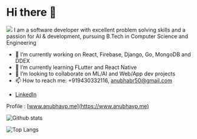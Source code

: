 #  Hi there 👋
<img src="https://komarev.com/ghpvc/?username=codebotx">
I am a software developer with excellent problem solving skills and a passion for AI & development, pursuing B.Tech in Computer Science and Engineering

- 🔭 I’m currently working on React, Firebase, Django, Go, MongoDB and DDEX
- 🌱 I’m currently learning FLutter and React Native
- 👯 I’m looking to collaborate on ML/AI and Web/App dev projects
- 📫 How to reach me: +919430332116, anubhabr50@gmail.com

* [LinkedIn](https://www.linkedin.com/in/anubhabpatnaik0530/) 

Profile : [www.anubhavp.me](https://www.anubhavp.me)

![Github stats](https://github-readme-stats.vercel.app/api?username=codebotx&layout=compact&hide=html&theme=graywhite)

![Top Langs](https://github-readme-stats.vercel.app/api/top-langs/?username=codebotx&layout=compact&theme=graywhite)
